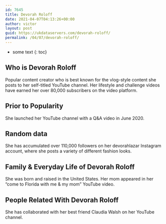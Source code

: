 ```yaml
---
id: 7645
title: Devorah Roloff
date: 2021-04-07T04:13:26+00:00
author: victor
layout: post
guid: https://ukdataservers.com/devorah-roloff/
permalink: /04/07/devorah-roloff/
---
```


* some text
{: toc}


## Who is Devorah Roloff



Popular content creator who is best known for the vlog-style content she posts to her self-titled YouTube channel. Her lifestyle and challenge videos have earned her over 80,000 subscribers on the video platform. 

                
                
                
## Prior to Popularity



She launched her YouTube channel with a Q&A video in June 2020. 

                
                
                
## Random data



She has accumulated over 110,000 followers on her devorahlazar Instagram account, where she posts a variety of different fashion looks. 

                
                
                
## Family & Everyday Life of Devorah Roloff



She was born and raised in the United States. Her mom appeared in her &#8220;come to Florida with me & my mom&#8221; YouTube video.

                
                
                
## People Related With Devorah Roloff



She has collaborated with her best friend Claudia Walsh on her YouTube channel. 

                
              
            
          
          
          